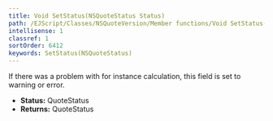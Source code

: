 ```yaml
---
title: Void SetStatus(NSQuoteStatus Status)
path: /EJScript/Classes/NSQuoteVersion/Member functions/Void SetStatus(NSQuoteStatus p_0)
intellisense: 1
classref: 1
sortOrder: 6412
keywords: SetStatus(NSQuoteStatus)
---
```



If there was a problem with for instance calculation, this field is set to warning or error.



* **Status:** QuoteStatus
* **Returns:** QuoteStatus


